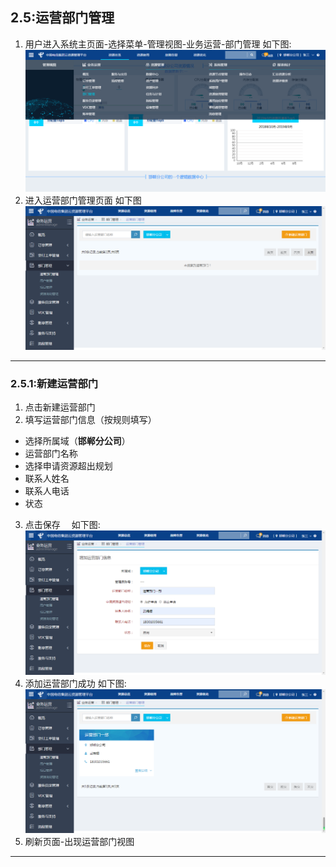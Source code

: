## 2.5:运营部门管理

1. 用户进入系统主页面-选择菜单-管理视图-业务运营-部门管理 如下图:
![](/assets/2.5.1.png)
2. 进入运营部门管理页面 如下图
![](/assets/2.5.2.png)

***

### 2.5.1:新建运营部门
1. 点击新建运营部门
2. 填写运营部门信息（按规则填写）
 - 选择所属域（**邯郸分公司**）
 - 运营部门名称
 - 选择申请资源超出规划
 - 联系人姓名
 - 联系人电话
 - 状态
3. 点击保存&emsp; 如下图:
![](/assets/2.5.1.3.png)
4. 添加运营部门成功 如下图:
![](/assets/2.5.1.4.png)
5. 刷新页面-出现运营部门视图
***



